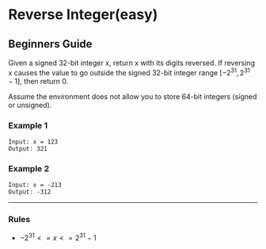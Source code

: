 # Reverse Integer(easy)

## Beginners Guide

Given a signed 32-bit integer x, return x with its digits reversed. If reversing x causes the value to go outside the signed 32-bit integer range $[-2^31, 2^31 - 1]$, then return 0.

Assume the environment does not allow you to store 64-bit integers (signed or unsigned).

### Example 1

```go=
Input: x = 123
Output: 321
```

### Example 2

```go=
Input: x = -213
Output: -312
```

---

### Rules

* $-2^31 <= x <= 2^31 - 1$
